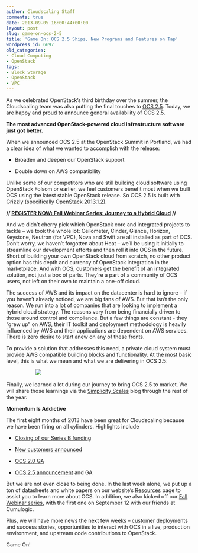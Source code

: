 ```yaml
---
author: Cloudscaling Staff
comments: true
date: 2013-09-05 16:00:44+00:00
layout: post
slug: game-on-ocs-2-5
title: 'Game On: OCS 2.5 Ships, New Programs and Features on Tap'
wordpress_id: 6697
old_categories:
- Cloud Computing
- OpenStack
tags:
- Block Storage
- OpenStack
- VPC
---
```


As we celebrated OpenStack’s third birthday over the summer, the Cloudscaling team was also putting the final touches to [OCS 2.5](http://www.cloudscaling.com/blog/company/engineering/the-most-advanced-openstack-powered-cloud-infrastructure-software-just-got-better/). Today, we are happy and proud to announce general availability of OCS 2.5.

**The most advanced OpenStack-powered cloud infrastructure software just got better.**

When we announced OCS 2.5 at the OpenStack Summit in Portland, we had a clear idea of what we wanted to accomplish with the release:

  * Broaden and deepen our OpenStack support

  * Double down on AWS compatibility

Unlike some of our competitors who are still building cloud software using OpenStack Folsom or earlier, we feel customers benefit most when we built OCS using the latest stable OpenStack release. So OCS 2.5 is built with Grizzly (specifically [OpenStack 2013.1.2](https://wiki.openstack.org/wiki/ReleaseNotes/2013.1.2)).

**// [REGISTER NOW: Fall Webinar Series: Journey to a Hybrid Cloud](http://go.cloudscaling.com/cloudscaling-fall-2013-webinar-series) //**

And we didn’t cherry pick which OpenStack core and integrated projects to tackle – we took the whole lot: Ceilometer, Cinder, Glance, Horizon, Keystone, Neutron (for VPC), Nova and Swift are all installed as part of OCS. Don’t worry, we haven’t forgotten about Heat – we’ll be using it initially to streamline our development efforts and then roll it into OCS in the future. Short of building your own OpenStack cloud from scratch, no other product option has this depth and currency of OpenStack integration in the marketplace. And with OCS, customers get the benefit of an integrated solution, not just a box of parts. They're a part of a community of OCS users, not left on their own to maintain a one-off cloud.

The success of AWS and its impact on the datacenter is hard to ignore – if you haven’t already noticed, we are big fans of AWS. But that isn’t the only reason. We run into a lot of companies that are looking to implement a hybrid cloud strategy. The reasons vary from being financially driven to those around control and compliance. But a few things are constant - they “grew up” on AWS, their IT toolkit and deployment methodology is heavily influenced by AWS and their applications are dependent on AWS services. There is zero desire to start anew on any of these fronts.

To provide a solution that addresses this need, a private cloud system must provide AWS compatible building blocks and functionality. At the most basic level, this is what we mean and what we are delivering in OCS 2.5:

                    ![](https://lh4.googleusercontent.com/wuVWwabMXAeOk3HBR-UX_y5rGS4DJ4O--Eo6EBoi-4g8QwxSE2CGKOXR87arPCaQv6p0ZBYL7__Zs7GfohELelZUyIlGK-BnHJ04Fn6u6neVRRXHayaMNVo)

Finally, we learned a lot during our journey to bring OCS 2.5 to market. We will share those learnings via the [Simplicity Scales](http://engineering.cloudscaling.com) blog through the rest of the year.

**Momentum Is Addictive**

The first eight months of 2013 have been great for Cloudscaling because we have been firing on all cylinders. Highlights include

  * [Closing of our Series B funding](http://cloudscaling.com/blog/press-releases/cloudscaling-closes-10-million-series-b-funding/)

  * [New customers announced](http://cloudscaling.com/blog/press-releases/ubisoft-chooses-cloudscaling-open-cloud-system/)

  * [OCS 2.0 GA](http://www.cloudscaling.com/blog/uncategorized/cloudscaling-ocs-2/)

  * [OCS 2.5 announcement](http://cloudscaling.com/blog/press-releases/ocs25/) and GA

But we are not even close to being done. In the last week alone, we put up a ton of datasheets and white papers on our website’s [Resources](http://www.cloudscaling.com/resources/) page to assist you to learn more about OCS. In addition, we also kicked off our [Fall Webinar series](http://go.cloudscaling.com/cloudscaling-fall-2013-webinar-series), with the first one on September 12 with our friends at Cumulogic.

Plus, we will have more news the next few weeks – customer deployments and success stories, opportunities to interact with OCS in a live, production environment, and upstream code contributions to OpenStack.

Game On!

 

